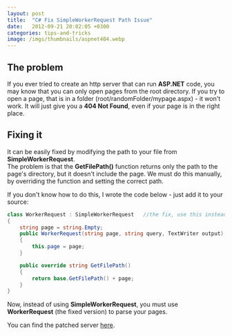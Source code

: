 ```yaml
---
layout: post
title:  "C# Fix SimpleWorkerRequest Path Issue"
date:   2012-09-21 20:02:05 +0300
categories: tips-and-tricks
image: /imgs/thumbnails/aspnet404.webp
---
```


## The problem

If you ever tried to create an http server that can run **ASP.NET** code, you may know that you can only open pages from the root directory. If you try to open a page, that is in a folder (root/randomFolder/mypage.aspx) - it won't work. It will just give you a **404 Not Found**, even if your page is in the right place.

## Fixing it

It can be easily fixed by modifying the path to your file from **SimpleWorkerRequest**.  
The problem is that the **GetFilePath()** function returns only the path to the page's directory, but it doesn't include the page. We must do this manually, by overriding the function and setting the correct path.

If you don't know how to do this, I wrote the code below - just add it to your source:

```csharp
class WorkerRequest : SimpleWorkerRequest   //the fix, use this instead of SimpleWorkerRequest
{
	string page = string.Empty;
	public WorkerRequest(string page, string query, TextWriter output) : base(page, query, output)
	{
		this.page = page;   
	}

	public override string GetFilePath()
	{
		return base.GetFilePath() + page;
	}
}
```

Now, instead of using **SimpleWorkerRequest**, you must use **WorkerRequest** (the fixed version) to parse your pages.

You can find the patched server [here](http://www.codingvision.net/networking/c-http-server-with-aspnet).